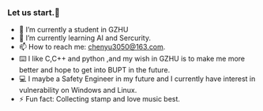 ### Let us start.👋




- 🔭 I’m currently a student in GZHU 
- 🌱 I’m currently learning AI and Sercurity.
- 📫 How to reach me: chenyu3050@163.com.
- ⌨️ I like C,C++ and python ,and my wish in GZHU is to make me more better and hope to get into BUPT in the future.
- 💻 I maybe a Safety Engineer in my future and I currently have interest in vulnerability on Windows and Linux.
- ⚡ Fun fact: Collecting stamp and love music best.
